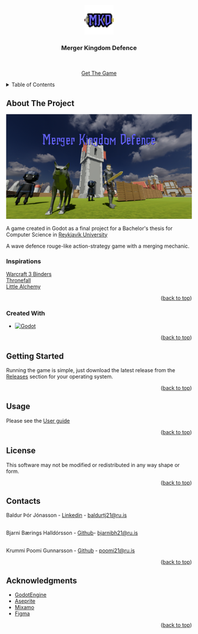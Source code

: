 <a id="readme-top"></a>

<!-- PROJECT LOGO -->
<br />
<div align="center">
  <a href="https://github.com/BaldurThor/Merger-Game">
    <img src="images/mkd-logo.png" alt="Logo" width="80" height="80">
  </a>

<h3 align="center">Merger Kingdom Defence</h3>

  <p align="center">
    <br />
    <br />
    <a href="https://github.com/BaldurThor/Merger-Kingdom-Defence/releases">Get The Game</a>
  </p>
</div>



<!-- TABLE OF CONTENTS -->
<details>
  <summary>Table of Contents</summary>
  <ol>
    <li>
      <a href="#about-the-project">About The Project</a>
      <ul>
        <li><a href="#inspirations">Inspirations</a></li>
        <li><a href="#created-with">Created With</a></li>
      </ul>
    </li>
    <li>
      <a href="#getting-started">Getting Started</a>
      <ul>
        <li><a href="#prerequisites">Prerequisites</a></li>
        <li><a href="#installation">Installation</a></li>
      </ul>
    </li>
    <li><a href="#usage">Usage</a></li>
    <li><a href="#license">License</a></li>
    <li><a href="#contact">Contact</a></li>
    <li><a href="#acknowledgments">Acknowledgments</a></li>
  </ol>
</details>



<!-- ABOUT THE PROJECT -->
## About The Project

![product-screenshot]

A game created in Godot as a final project for a Bachelor's thesis for Computer Science in [Reykjavík University](https://www.ru.is/)

A wave defence rouge-like action-strategy game with a merging mechanic.

### Inspirations

[Warcraft 3 Binders](https://www.hiveworkshop.com/threads/binders-v3-0-final.113756/)
<br />
[Thronefall](https://store.steampowered.com/app/2239150/Thronefall/)
<br />
[Little Alchemy](https://littlealchemy.com/)

<p align="right">(<a href="#readme-top">back to top</a>)</p>

### Created With

* [![Godot][Godot.org]][Godot-url]

<p align="right">(<a href="#readme-top">back to top</a>)</p>

<!-- GETTING STARTED -->
## Getting Started

Running the game is simple, just download the latest release from the [Releases](https://github.com/BaldurThor/Merger-Kingdom-Defence/releases) section for your operating system.

<p align="right">(<a href="#readme-top">back to top</a>)</p>

<!-- USAGE EXAMPLES -->
## Usage

Please see the [User guide](https://github.com/BaldurThor/Merger-Kingdom-Defence/blob/main/userguide.md)

<p align="right">(<a href="#readme-top">back to top</a>)</p>


<!-- LICENSE -->
## License

This software may not be modified or redistributed in any way shape or form.

<p align="right">(<a href="#readme-top">back to top</a>)</p>



<!-- CONTACT -->
## Contacts

Baldur Þór Jónasson - [Linkedin](https://www.linkedin.com/in/baldur-%C3%BE%C3%B3r-j%C3%B3nasson-60836128b/) - baldurtj21@ru.is <br/>
<br/>

Bjarni Bærings Halldórsson - [Github](https://github.com/bjarnibaerings)- bjarnibh21@ru.is <br/>
<br/>

Krummi Poomi Gunnarsson - [Github](https://github.com/Poomi777) - poomi21@ru.is

<p align="right">(<a href="#readme-top">back to top</a>)</p>



<!-- ACKNOWLEDGMENTS -->
## Acknowledgments

* [GodotEngine](https://godotengine.org/)
* [Aseprite](https://www.aseprite.org/)
* [Mixamo](https://www.mixamo.com/)
* [Figma](https://www.figma.com/)

<p align="right">(<a href="#readme-top">back to top</a>)</p>



<!-- MARKDOWN LINKS & IMAGES -->
[Godot.org]:  https://img.shields.io/badge/godotengine-white?style=for-the-badge&logo=godotengine
[Godot-url]: https://godotengine.org/
[product-screenshot]: images/MergerKingdomDefenceThumbnail.png
